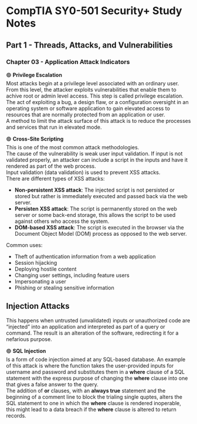 # CompTIA SY0-501 Security+ Study Notes

## Part 1 - Threads, Attacks, and Vulnerabilities  
### Chapter 03 - Application Attack Indicators 


🟢 **Privilege Escalation**  
Most attacks begin at a privilege level associated with an ordinary user. From this level, the attacker exploits vulnerabilities that enable them to achive root or admin level access. This step is called privilege escalation.  
The act of exploiting a bug, a design flaw, or a configuration oversight in an operating system or software application to gain elevated access to resources that are normally protected from an application or user.  
A method to limit the attack surface of this attack is to reduce the processes and services that run in elevated mode.  

🟢 **Cross-Site Scripting**  
This is one of the most common attack methodologies.   
The cause of the vulnerability is weak user input validation. If input is not validated properly, an attacker can include a script in the inputs and have it rendered as part of the web process.  
Input validation (data validation) is used to prevent XSS attacks.  
There are different types of XSS attacks:  
  * **Non-persistent XSS attack**: The injected script is not persisted or stored but rather is immediately executed and passed back via the web server.
  * **Persisten XSS attack**: The script is permanently stored on the web server or some back-end storage, this allows the script to be used against others who access the system.
  * **DOM-based XSS attack**: The script is executed in the browser via the Document Object Model (DOM) process as opposed to the web server.

Common uses:
  * Theft of authentication information from a web application
  * Session hijacking
  * Deploying hostile content
  * Changing user settings, including feature users
  * Impersonating a user
  * Phishing or stealing sensitive information  

## **Injection Attacks**  

This happens when untrusted (unvalidated) inputs or unauthorized code are “injected” into an application and interpreted as part of a query or command. The result is an alteration of the software, redirecting it for a nefarious purpose.

🟢 **SQL Injection**  
Is a form of code injection aimed at any SQL-based database. 
An example of this attack is where the function takes the user-provided inputs for username and password and substitutes them in a **where** clause of a SQL statement with the express purpose of changing the **where** clause into one that gives a false answer to the query.  
The addition of **or** clauses, with an **always true** statement and the beginning of a comment line to block the trialing single quptes, alters the SQL statement to one in which the **where** clause is rendered inoperable, this might lead to a data breach if the **where** clause is altered to return records.  

